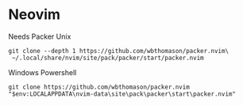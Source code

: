# Neovim

Needs Packer
Unix
```
git clone --depth 1 https://github.com/wbthomason/packer.nvim\
 ~/.local/share/nvim/site/pack/packer/start/packer.nvim
 ```

 Windows Powershell
 ```
 git clone https://github.com/wbthomason/packer.nvim "$env:LOCALAPPDATA\nvim-data\site\pack\packer\start\packer.nvim"
 ```
